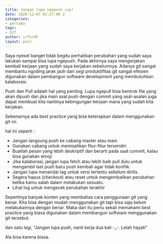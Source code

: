 ```yaml
---
title: Jangan lupa ngepush cuy!
date: 2020-12-07 02:27:00 Z
categories:
- pertama
tags:
- GIT
author: irfnrdh
layout: post
---
```


Saya nyesel banget tidak begitu perhatikan perubahan yang sudah saya lakukan sampai bisa lupa ngepush. Pada akhirnya saya mengerjakan kembali kerjaan yang sudah saya kerjakan sebelumnya. Adanya git sangat membantu ngoding jarak jauh dari segi produktifitas git sangat efesien digunakan dalam pembangun software development yang membutuhkan kalaborasi.

Push dan Pull adalah hal yang penting. Lupa ngepull bisa bentrok file yang akan dipush dan jika main asal push dengan commit yang asal-asalan juga dapat membuat kita nantinya kebingungan kerjaan mana yang sudah kita kerjakan.

Sebenarnya ada best practice yang bisa keterapkan dalam menggunakan git ini. 

hal ini seperti :
- Jangan langsung push ke cabang master atau main 
- Gunakan cabang untuk memisahkan fitur-fitur tersendiri
- Buatlah pesan yang lebih deskriptif dan berarti pada saat commit, kalau bisa gunakan emoji
- Jika kalaborasi, jangan lupa fetch atau lebih baik pull dulu untuk mengambil last push baru push kembali agar tidak konflik.
- Jangan lupa menandai tag untuk versi tertentu sebelum dirilis.
- Segera hapus (checkout) atau reset untuk mengembalikan perubahan ketika kamu salah dalam melakukan sesuatu.
- Lihat log untuk mengecek perubahan terakhir

Sepertinya banyak konten yang membahas cara penggunaan git yang benar. Kita bisa dengan mudah menggunakan git tapi bisa saja belum melakukannya dengan benar. Maka dari itu perlu sekali memahami best practice yang biasa digunakan dalam membangun software menggunakan git tersebut.

dan satu lagi, "Jangan lupa push, nanti kerja dua kali -_-. Lelah hayati"

Ala bisa karena biasa. 